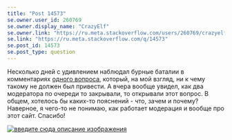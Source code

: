 ```yaml
---
title: "Post 14573"
se.owner.user_id: 260769
se.owner.display_name: "CrazyElf"
se.owner.link: "https://ru.meta.stackoverflow.com/users/260769/crazyelf"
se.link: "https://ru.meta.stackoverflow.com/q/14573"
se.post_id: 14573
se.post_type: question
---
```

<p>Несколько дней с удивлением наблюдал бурные баталии в комментариях <a href="https://ru.stackoverflow.com/questions/1608053/%D0%9A%D0%B0%D0%BA-%D0%BF%D0%BE%D0%BB%D1%83%D1%87%D0%B8%D1%82%D1%8C-%D1%81%D0%BF%D0%B8%D1%81%D0%BE%D0%BA-%D0%B7%D0%B0%D0%B4%D0%B5%D0%BA%D0%BB%D0%B0%D1%80%D0%B8%D1%80%D0%BE%D0%B2%D0%B0%D0%BD%D0%BD%D1%8B%D1%85-%D0%BA%D0%BE%D0%BD%D1%81%D1%82%D0%B0%D0%BD%D1%82-const-name-val-%D0%B2-js">одного вопроса</a>, который, на мой взгляд, ни к чему такому не должен был привести. А вчера вообще увидел, как два модератора по очереди то закрывали, то открывали этот вопрос. В общем, хотелось бы каких-то пояснений - что, зачем и почему? Наверное, я чего-то не понимаю, как работает модерация и вообще про этот сайт. Спасибо!</p>
<p><a href="https://i.sstatic.net/v8tUE17o.png" rel="nofollow noreferrer"><img src="https://i.sstatic.net/v8tUE17o.png" alt="введите сюда описание изображения" /></a></p>
